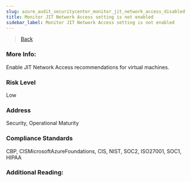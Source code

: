 ```yaml
---
slug: azure_audit_securitycenter_monitor_jit_network_access_disabled
title: Monitor JIT Network Access setting is not enabled
sidebar_label: Monitor JIT Network Access setting is not enabled
---
```

> [Back](../../azuresecuritycenteraudit)

### More Info:
Enable JIT Network Access recommendations for virtual machines.

### Risk Level
Low

### Address
Security, Operational Maturity

### Compliance Standards
CBP, CISMicrosoftAzureFoundations, CIS, NIST, SOC2, ISO27001, SOC1, HIPAA

### Additional Reading:
